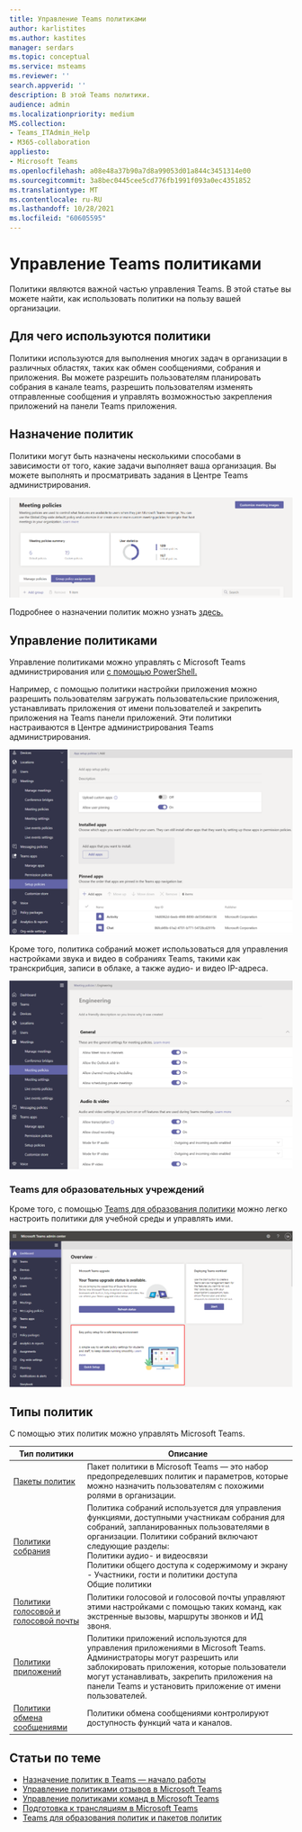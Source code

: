 ```yaml
---
title: Управление Teams политиками
author: karlistites
ms.author: kastites
manager: serdars
ms.topic: conceptual
ms.service: msteams
ms.reviewer: ''
search.appverid: ''
description: В этой Teams политики.
audience: admin
ms.localizationpriority: medium
MS.collection:
- Teams_ITAdmin_Help
- M365-collaboration
appliesto:
- Microsoft Teams
ms.openlocfilehash: a08e48a37b90a7d8a99053d01a844c3451314e00
ms.sourcegitcommit: 3a8bec0445cee5cd776fb1991f093a0ec4351852
ms.translationtype: MT
ms.contentlocale: ru-RU
ms.lasthandoff: 10/28/2021
ms.locfileid: "60605595"
---
```

# <a name="manage-teams-with-policies"></a>Управление Teams политиками

Политики являются важной частью управления Teams. В этой статье вы можете найти, как использовать политики на пользу вашей организации.

## <a name="what-you-use-policies-for"></a>Для чего используются политики

Политики используются для выполнения многих задач в организации в различных областях, таких как обмен сообщениями, собрания и приложения. Вы можете разрешить пользователям планировать собрания в канале teams, разрешить пользователям изменять отправленные сообщения и управлять возможностью закрепления приложений на панели Teams приложения.

## <a name="how-to-assign-policies"></a>Назначение политик

Политики могут быть назначены несколькими способами в зависимости от того, какие задачи выполняет ваша организация. Вы можете выполнять и просматривать задания в Центре Teams администрирования.

![Снимок экрана: назначение групповой политики.](media/group-policy-assignment.png)

Подробнее о назначении политик можно узнать [здесь.](policy-assignment-overview.md)

## <a name="how-to-manage-policies"></a>Управление политиками

Управление политиками можно управлять с Microsoft Teams администрирования или [с помощью PowerShell.](./teams-powershell-managing-teams.md#manage-policies-via-powershell)

Например, с помощью политики настройки приложения можно разрешить пользователям загружать пользовательские приложения, устанавливать приложения от имени пользователей и закрепить приложения на Teams панели приложений. Эти политики настраиваются в Центре администрирования Teams администрирования.

![Снимок экрана: политика настройки приложений.](media/app-setup-policy.png)

Кроме того, политика собраний может использоваться для управления настройками звука и видео в собраниях Teams, такими как транскрибция, записи в облаке, а также аудио- и видео IP-адреса.

![Снимок экрана: политика собрания.](media/engineering-meeting-policy.png)

### <a name="teams-for-education"></a>Teams для образовательных учреждений

Кроме того, с помощью [Teams для образования политики](easy-policy-setup-edu.md) можно легко настроить политики для учебной среды и управлять ими.

![Снимок экрана: Teams для образования политики.](media/easy-policy-setup-quick-setup.png)

## <a name="types-of-policies"></a>Типы политик

С помощью этих политик можно управлять Microsoft Teams.

Тип политики | Описание
------------|------------
[Пакеты политик](manage-policy-packages.md) | Пакет политики в Microsoft Teams — это набор предопределевших политик и параметров, которые можно назначить пользователям с похожими ролями в организации.
[Политики собрания](meeting-policies-overview.md) | Политика собраний используется для управления функциями, доступными участникам собрания для собраний, запланированных пользователями в организации. Политики собраний включают следующие разделы:<br> Политики аудио- и видеосвязи<br> Политики общего доступа к содержимому и экрану<br> - Участники, гости и политики доступа<br> Общие политики
[Политики голосовой и голосовой почты](voice-and-calling-policies.md)| Политики голосовой и голосовой почты управляют этими настройками с помощью таких команд, как экстренные вызовы, маршруты звонков и ИД звоня.
[Политики приложений](app-policies.md)| Политики приложений используются для управления приложениями в Microsoft Teams. Администраторы могут разрешить или заблокировать приложения, которые пользователи могут устанавливать, закрепить приложения на панели Teams и установить приложение от имени пользователей.
[Политики обмена сообщениями](messaging-policies-in-teams.md)| Политики обмена сообщениями контролируют доступность функций чата и каналов.

## <a name="related-topics"></a>Статьи по теме

* [Назначение политик в Teams — начало работы](policy-assignment-overview.md)
* [Управление политиками отзывов в Microsoft Teams](manage-feedback-policies-in-teams.md)
* [Управление политиками команд в Microsoft Teams](teams-policies.md)
* [Подготовка к трансляциям в Microsoft Teams](teams-live-events/set-up-for-teams-live-events.md)
* [Teams для образования политик и пакетов политик](policy-packages-edu.md)